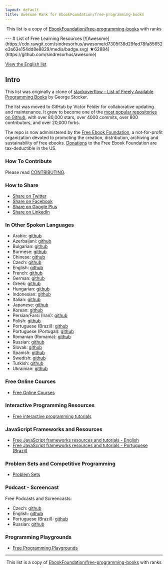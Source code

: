 ```yaml
---
layout: default
title: Awesome Rank for EbookFoundation/free-programming-books
---
```


<p align="center">
	This list is a copy of <a href="https://github.com/EbookFoundation/free-programming-books">EbookFoundation/free-programming-books</a> with ranks
</p>
---
# List of Free Learning Resources [![Awesome](https://cdn.rawgit.com/sindresorhus/awesome/d7305f38d29fed78fa85652e3a63e154dd8e8829/media/badge.svg) ★62884](https://github.com/sindresorhus/awesome)

[View the English list](https://github.com/EbookFoundation/free-programming-books/blob/master//free-programming-books.md)

## Intro
This list was originally a clone of [stackoverflow - List of Freely Available Programming Books](http://web.archive.org/web/20130824154208/http://stackoverflow.com/a/392926) by George Stocker. 

The list was moved to GitHub by Victor Felder for collaborative updating and maintenance. It grew to become one of the [most popular repositories on Github](https://octoverse.github.com/), with over 80,000 stars, over 4000 commits, over 800 contributors, and over 20,000 forks.

The repo is now administered by the [Free Ebook Foundation](https://ebookfoundation.org), a not-for-profit organization devoted to promoting the creation, distribution, archiving and sustainability of free ebooks. [Donations](https://ebookfoundation.org/contributions.html) to the Free Ebook Foundation are tax-deductible in the US.

### How To Contribute

Please read [CONTRIBUTING](https://github.com/EbookFoundation/free-programming-books/blob/master//CONTRIBUTING.md).

### How to Share
+ [Share on Twitter](http://twitter.com/home?status=https://github.com/EbookFoundation/free-programming-books%0AFree%20Programming%20Books)
+ [Share on Facebook](http://www.facebook.com/sharer/sharer.php?s=100&p[url]=https://github.com/EbookFoundation/free-programming-books&p[images][0]=&p[title]=Free%20Programming%20Books&p[summary]=)
+ [Share on Google Plus](https://plus.google.com/share?url=https://github.com/EbookFoundation/free-programming-books)
+ [Share on LinkedIn](http://www.linkedin.com/shareArticle?mini=true&url=https://github.com/EbookFoundation/free-programming-books&title=Free%20Programming%20Books&summary=&source=)


### In Other Spoken Languages
+ Arabic: [github](https://github.com/EbookFoundation/free-programming-books/blob/master//free-programming-books-ar.md)
+ Azerbaijani: [github](https://github.com/EbookFoundation/free-programming-books/blob/master//free-programming-books-az.md)
+ Bulgarian: [github](https://github.com/EbookFoundation/free-programming-books/blob/master//free-programming-books-bg.md)
+ Burmese: [github](https://github.com/EbookFoundation/free-programming-books/blob/master//free-programming-books-mm.md)
+ Chinese: [github](https://github.com/EbookFoundation/free-programming-books/blob/master//free-programming-books-zh.md)
+ Czech: [github](https://github.com/EbookFoundation/free-programming-books/blob/master//free-programming-books-cs.md)
+ English: [github](https://github.com/EbookFoundation/free-programming-books/blob/master//free-programming-books.md)
+ French: [github](https://github.com/EbookFoundation/free-programming-books/blob/master//free-programming-books-fr.md)
+ German: [github](https://github.com/EbookFoundation/free-programming-books/blob/master//free-programming-books-de.md)
+ Greek: [github](https://github.com/EbookFoundation/free-programming-books/blob/master//free-programming-books-gr.md)
+ Hungarian: [github](https://github.com/EbookFoundation/free-programming-books/blob/master//free-programming-books-hu.md)
+ Indonesian: [github](https://github.com/EbookFoundation/free-programming-books/blob/master//free-programming-books-id.md)
+ Italian: [github](https://github.com/EbookFoundation/free-programming-books/blob/master//free-programming-books-it.md)
+ Japanese: [github](https://github.com/EbookFoundation/free-programming-books/blob/master//free-programming-books-ja.md)
+ Korean: [github](https://github.com/EbookFoundation/free-programming-books/blob/master//free-programming-books-ko.md)
+ Persian/Farsi (Iran): [github](https://github.com/EbookFoundation/free-programming-books/blob/master//free-programming-books-fa_IR.md)
+ Polish: [github](https://github.com/EbookFoundation/free-programming-books/blob/master//free-programming-books-pl.md)
+ Portuguese (Brazil): [github](https://github.com/EbookFoundation/free-programming-books/blob/master//free-programming-books-pt_BR.md)
+ Portuguese (Portugal): [github](https://github.com/EbookFoundation/free-programming-books/blob/master//free-programming-books-pt_PT.md)
+ Romanian (Romania): [github](https://github.com/EbookFoundation/free-programming-books/blob/master//free-programming-books-ro.md)
+ Russian: [github](https://github.com/EbookFoundation/free-programming-books/blob/master//free-programming-books-ru.md)
+ Slovak: [github](https://github.com/EbookFoundation/free-programming-books/blob/master//free-programming-books-sk.md)
+ Spanish: [github](https://github.com/EbookFoundation/free-programming-books/blob/master//free-programming-books-es.md)
+ Swedish: [github](https://github.com/EbookFoundation/free-programming-books/blob/master//free-programming-books-se.md)
+ Turkish: [github](https://github.com/EbookFoundation/free-programming-books/blob/master//free-programming-books-tr.md)
+ Ukrainian: [github](https://github.com/EbookFoundation/free-programming-books/blob/master//free-programming-books-ua.md)


### Free Online Courses
+ [Free Online Courses](https://github.com/EbookFoundation/free-programming-books/blob/master//free-courses-en.md)


### Interactive Programming Resources
+ [Free interactive programming tutorials](https://github.com/EbookFoundation/free-programming-books/blob/master//free-programming-interactive-tutorials-en.md)


### JavaScript Frameworks and Resources
+ [Free JavaScript frameworks resources and tutorials - English](https://github.com/EbookFoundation/free-programming-books/blob/master//javascript-frameworks-resources.md)
+ [Free JavaScript frameworks resources and tutorials - Portuguese (Brazil)](https://github.com/EbookFoundation/free-programming-books/blob/master//javascript-frameworks-resources-pt_BR.md)


### Problem Sets and Competitive Programming
+ [Problem Sets](https://github.com/EbookFoundation/free-programming-books/blob/master//problem-sets-competitive-programming.md)


### Podcast - Screencast
Free Podcasts and Screencasts:

+ Czech: [github](https://github.com/EbookFoundation/free-programming-books/blob/master//free-podcasts-screencasts-cs.md)
+ English: [github](https://github.com/EbookFoundation/free-programming-books/blob/master//free-podcasts-screencasts-en.md)
+ Portuguese (Brazil): [github](https://github.com/EbookFoundation/free-programming-books/blob/master//free-podcasts-screencasts-pt_BR.md)
+ Russian: [github](https://github.com/EbookFoundation/free-programming-books/blob/master//free-podcasts-screencasts-ru.md)


### Programming Playgrounds
+ [Free Programming Playgrounds](https://github.com/EbookFoundation/free-programming-books/blob/master//free-programming-playgrounds.md)
---
<p align="center">
	This list is a copy of <a href="https://github.com/EbookFoundation/free-programming-books">EbookFoundation/free-programming-books</a> with ranks
</p>
